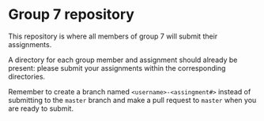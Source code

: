 # Group 7 repository

This repository is where all members of group 7 will submit
their assignments.

A directory for each group member and assignment should already be
present: please submit your assignments within the corresponding
directories.

Remember to create a branch named `<username>-<assingment#>` instead
of submitting to the `master` branch and make a pull request to
`master` when you are ready to submit.

